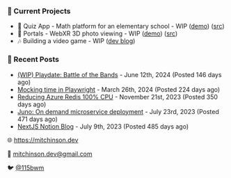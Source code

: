 ### 📌 Current Projects
- 📝 Quiz App - Math platform for an elementary school - WIP ([demo](https://quiz-staging.mitchinson.dev/)) ([src](https://github.com/bmitchinson/budget-entry))
- 📸 Portals - WebXR 3D photo viewing - WIP ([demo](https://portals.mitchinson.dev/)) ([src](https://github.com/bmitchinson/vr-jpg-viewer-webxr))
- 🎶 Building a video game - WIP ([dev blog](https://blog.mitchinson.dev/playdate-dev-one))

### 📝 Recent Posts

- [(WIP) Playdate: Battle of the Bands](https://blog.mitchinson.dev/playdate-dev-one) - June 12th, 2024 (Posted 146 days ago)
- [Mocking time in Playwright](https://blog.mitchinson.dev/playwright-mock-time) - March 26th, 2024 (Posted 224 days ago)
- [Reducing Azure Redis 100% CPU](https://blog.mitchinson.dev/redis-cpu) - November 21st, 2023 (Posted 350 days ago)
- [Juno: On demand microservice deployment](https://blog.mitchinson.dev/juno) - July 23rd, 2023 (Posted 471 days ago)
- [NextJS Notion Blog](https://blog.mitchinson.dev/blog-2023) - July 9th, 2023 (Posted 485 days ago)

🌐 https://mitchinson.dev

💌 mitchinson.dev@gmail.com

🐦 [@115bwm](https://twitter.com/115bwm)